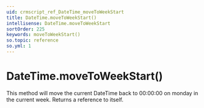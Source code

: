 ```yaml
---
uid: crmscript_ref_DateTime_moveToWeekStart
title: DateTime.moveToWeekStart()
intellisense: DateTime.moveToWeekStart
sortOrder: 225
keywords: moveToWeekStart()
so.topic: reference
so.yml: 1
---
```


# DateTime.moveToWeekStart()

This method will move the current DateTime back to 00:00:00 on monday in the current week. Returns a reference to itself.
